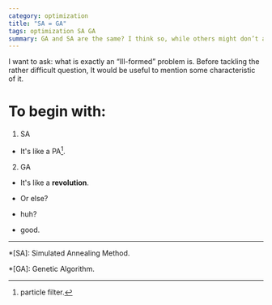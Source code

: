 ```yaml
---
category: optimization
title: "SA = GA"
tags: optimization SA GA
summary: GA and SA are the same? I think so, while others might don’t agree. This equivalence hypothesis is my current research topic.
---
```


I want to ask: what is exactly an “Ill-formed” problem is. Before tackling the rather difficult question, It would be useful to mention some characteristic of it.  

# To begin with: #

1. SA

- It's like a PA[^pa].

2. GA

- It's like a **revolution**.

- Or else?

* huh?

- good.

----

[^pa]: particle filter.

*[SA]: Simulated Annealing Method.

*[GA]: Genetic Algorithm.
